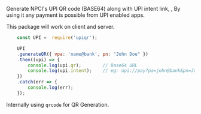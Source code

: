 Generate NPCI's UPI QR code (BASE64) along with UPI intent link, , By using it any payment is possible from UPI enabled apps.

This package will work on client and server.

```js
    const UPI =  require('upiqr');

    UPI
    .generateQR({ vpa: 'name@bank', pn: "John Doe" })
    .then((upi) => {
        console.log(upi.qr);        // Base64 URL
        console.log(upi.intent);    // eg: upi://pay?pa=john@bank&pn=JOHN DOE
    })
    .catch(err => {
        console.log(err);
    });

```

Internally using `qrcode` for QR Generation.